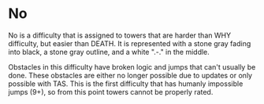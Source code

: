 # No

No is a difficulty that is assigned to towers that are harder than WHY difficulty, but easier than DEATH. It is represented with a stone gray fading into black, a stone gray outline, and a white ".-." in the middle.

Obstacles in this difficulty have broken logic and jumps that can't usually be done. These obstacles are either no longer possible due to updates or only possible with TAS. This is the first difficulty that has humanly impossible jumps (9+), so from this point towers cannot be properly rated.
